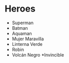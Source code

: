 # Heroes

* Superman
* Batman
* Aquaman
* Mujer Maravilla
* Linterna Verde
* Robin
* Volcán Negro
*Invincible
